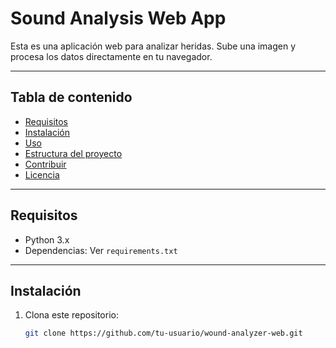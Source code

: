# Sound Analysis Web App

Esta es una aplicación web para analizar heridas. Sube una imagen y procesa los datos directamente en tu navegador.

---

## Tabla de contenido
- [Requisitos](#requisitos)
- [Instalación](#instalación)
- [Uso](#uso)
- [Estructura del proyecto](#estructura-del-proyecto)
- [Contribuir](#contribuir)
- [Licencia](#licencia)

---

## Requisitos

- Python 3.x
- Dependencias: Ver `requirements.txt`

---

## Instalación

1. Clona este repositorio:
   ```bash
   git clone https://github.com/tu-usuario/wound-analyzer-web.git
